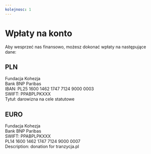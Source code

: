```yaml
---
kolejnosc: 1  
---
```

# Wpłaty na konto

Aby wesprzeć nas finansowo, możesz dokonać wpłaty na następujące dane:

## PLN
Fundacja Kohezja  
Bank BNP Paribas  
IBAN: PL25 1600 1462 1747 7124 9000 0003  
SWIFT: PPABPLPKXXX  
Tytuł: darowizna na cele statutowe  

## EURO
Fundacja Kohezja  
Bank BNP Paribas  
SWIFT: PPABPLPKXXX  
PL14 1600 1462 1747 7124 9000 0007  
Description: donation for tranzycja.pl  
